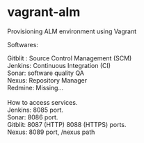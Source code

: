 # vagrant-alm
Provisioning ALM environment using Vagrant

Softwares:

Gitblit : Source Control Management (SCM) <br/>
Jenkins: Continuous Integration (CI) <br/>
Sonar: software quality QA <br/>
Nexus: Repository Manager<br/>
Redmine: Missing...<br/>
<br/>
How to access services. <br/>
Jenkins: 8085 port. <br/>
Sonar: 8086 port.<br/>
Gitblit: 8087 (HTTP) 8088 (HTTPS) ports.<br/>
Nexus: 8089 port, /nexus path<br/>
